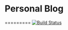 # Personal Blog

=========
[![Build Status](https://travis-ci.org/greyby/greyby.github.io.svg?branch=master)](https://travis-ci.org/greyby/greyby.github.io)